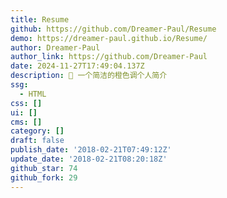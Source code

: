 ```yaml
---
title: Resume
github: https://github.com/Dreamer-Paul/Resume
demo: https://dreamer-paul.github.io/Resume/
author: Dreamer-Paul
author_link: https://github.com/Dreamer-Paul
date: 2024-11-27T17:49:04.137Z
description: 🐳 一个简洁的橙色调个人简介
ssg:
  - HTML
css: []
ui: []
cms: []
category: []
draft: false
publish_date: '2018-02-21T07:49:12Z'
update_date: '2018-02-21T08:20:18Z'
github_star: 74
github_fork: 29
---
```

